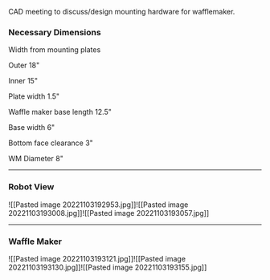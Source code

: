 CAD meeting to discuss/design mounting hardware for wafflemaker.

### Necessary Dimensions

Width from mounting plates

Outer 
18"

Inner 
15"

Plate width 
1.5"

Waffle maker base length 
12.5"

Base width
6"

Bottom face clearance 
3"

WM Diameter 
8"

---

### Robot View

![[Pasted image 20221103192953.jpg]]![[Pasted image 20221103193008.jpg]]![[Pasted image 20221103193057.jpg]]

---

### Waffle Maker

![[Pasted image 20221103193121.jpg]]![[Pasted image 20221103193130.jpg]]![[Pasted image 20221103193155.jpg]]